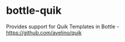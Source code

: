 bottle-quik
===========

Provides support for Quik Templates in Bottle - https://github.com/avelino/quik

